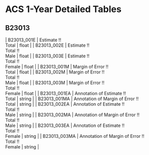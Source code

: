 # ACS 1-Year Detailed Tables

## B23013

| B23013_001E | Estimate !!<br>Total | float |
| B23013_002E | Estimate !!<br>Total !!<br>Male | float |
| B23013_003E | Estimate !!<br>Total !!<br>Female | float |
| B23013_001M | Margin of Error !!<br>Total | float |
| B23013_002M | Margin of Error !!<br>Total !!<br>Male | float |
| B23013_003M | Margin of Error !!<br>Total !!<br>Female | float |
| B23013_001EA | Annotation of Estimate !!<br>Total | string |
| B23013_001MA | Annotation of Margin of Error !!<br>Total | string |
| B23013_002EA | Annotation of Estimate !!<br>Total !!<br>Male | string |
| B23013_002MA | Annotation of Margin of Error !!<br>Total !!<br>Male | string |
| B23013_003EA | Annotation of Estimate !!<br>Total !!<br>Female | string |
| B23013_003MA | Annotation of Margin of Error !!<br>Total !!<br>Female | string |

